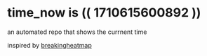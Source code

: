 # time_now is (( 1710615600892 ))

an automated repo that shows the currnent time

inspired by [breakingheatmap](https://github.com/breakingheatmap/breakingheatmap)